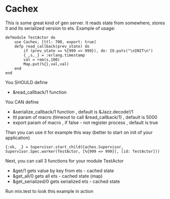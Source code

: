 # Cachex

This is some great kind of gen server. It reads state from somewhere, stores it and its serialized version to ets. Example of usage:

```
defmodule TestActor do
	use Cachex, [ttl: 700, export: true]
	defp read_callback(prev_state) do
		if (prev_state == %{999 => 999}), do: IO.puts("\nINIT\n")
		{_,s,_} = :erlang.timestamp
		val = rem(s,100)
		Map.put(%{},val,val)
	end
end
```

You SHOULD define

- &read_callback/1 function

You CAN define

- &serialize_callback/1 function , default is &Jazz.decode!/1
- ttl param of macro (timeout to call &read_callback/1) , default is 5000
- export param of macro , if false - not register process , default is true

Than you can use it for example this way (better to start on init of your application)

```
{:ok, _} = Supervisor.start_child(Cachex.Supervisor, Supervisor.Spec.worker(TestActor, [%{999 => 999}], [id: TestActor]))
```

Next, you can call 3 functions for your module TestActor

- &get/1 gets value by key from ets - cached state
- &get_all/0 gets all ets - cached state (map)
- &get_serialized/0 gets serialized ets - cached state

Run mix.test to look this example in action
